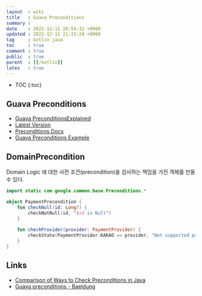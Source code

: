 ```yaml
---
layout  : wiki
title   : Guava Preconditions
summary : 
date    : 2022-12-11 20:54:32 +0900
updated : 2022-12-11 21:15:24 +0900
tag     : kotlin java
toc     : true
comment : true
public  : true
parent  : [[/kotlin]]
latex   : true
---
```

* TOC
{:toc}

## Guava Preconditions

- [Guava PreconditionsExplained](https://github.com/google/guava/wiki/PreconditionsExplained)
- [Latest Version](https://search.maven.org/search?q=g:com.google.guava%20AND%20a:guava)
- [Preconditions Docs](https://guava.dev/releases/19.0/api/docs/com/google/common/base/Preconditions.html)
- [Guava Preconditions Example](https://www.javarticles.com/2015/12/guava-preconditions-example.html)

## DomainPrecondition

Domain Logic 에 대한 사전 조건(precondition)을 검사하는 책임을 가진 객체를 만들 수 있다.

```kotlin
import static com.google.common.base.Preconditions.*

object PaymentPrecondition {
    fun checkNull(id: Long?) {
        checkNotNull(id, "$id is Null")
    }
    
    fun checkProvider(provider: PaymentProvider) {
        checkState(PaymentProvider.KAKAO == provider, "Not supported provider")
    }
}
```

## Links

- [Comparison of Ways to Check Preconditions in Java](https://www.sw-engineering-candies.com/blog-1/comparison-of-ways-to-check-preconditions-in-java)
- [Guava preconditions - Baeldung](https://www.baeldung.com/guava-preconditions)